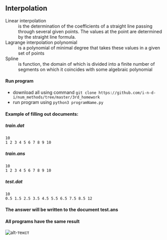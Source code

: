 ## Interpolation
<dl>
    <dt> Linear interpolation </dt>
    <dd> is the determination of the coefficients of a straight line passing through several given points. The values at the point are determined by the straight line formula. </dd>
    <dt> Lagrange interpolation polynomial </dt>
    <dd> is a polynomial of minimal degree that takes these values in a given set of points </dd>
    <dt> Spline </dt>
    <dd> is function, the domain of which is divided into a finite number of segments on which it coincides with some algebraic polynomial </dd>
</dl>

#### Run program
* download all using command `git clone https://github.com/i-n-d-i/num_methods/tree/master/3rd_homework`
* run program using `python3 programName.py`

#### Example of filling out documents:

##### train.dat
```
10
1 2 3 4 5 6 7 8 9 10
```
##### train.ans

```
10
1 2 3 4 5 6 7 8 9 10
```

##### test.dat 
```
10
0.5 1.5 2.5 3.5 4.5 5.5 6.5 7.5 8.5 12
```

#### The answer will be written to the document test.ans

#### All programs have the same result
![alt-текст](https://github.com/i-n-d-i/num_methods/blob/master/images/Interpolation.png)
